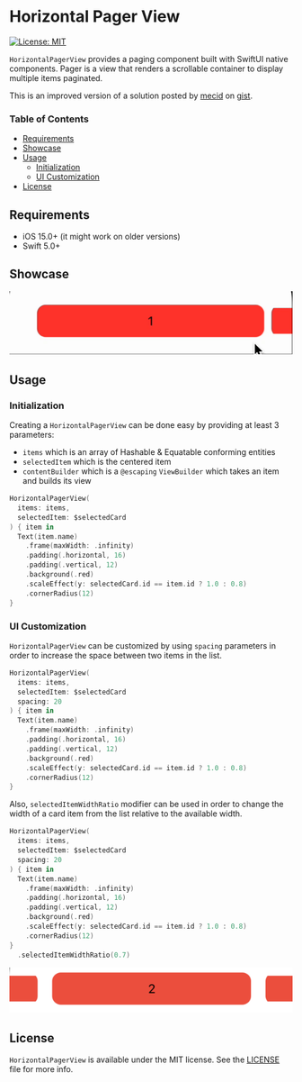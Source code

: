 # Horizontal Pager View

[![License: MIT](https://img.shields.io/badge/License-MIT-yellow.svg)](https://opensource.org/licenses/MIT)

`HorizontalPagerView` provides a paging component built with SwiftUI native components. Pager is a view that renders a scrollable container to display multiple items paginated.

This is an improved version of a solution posted by [mecid](https://gist.github.com/mecid) on [gist](https://gist.github.com/mecid/e0d4d6652ccc8b5737449a01ee8cbc6f).

### Table of Contents  
- [Requirements](#requirements)  
- [Showcase](#showcase)
- [Usage](#usage)
    - [Initialization](#initialization)
    - [UI Customization](#ui-customization)
- [License](#license)

## Requirements

- iOS 15.0+ (it might work on older versions)
- Swift 5.0+

## Showcase

![](Images/showcase.gif)

## Usage

### Initialization

Creating a `HorizontalPagerView` can be done easy by providing at least 3 parameters:
- `items` which is an array of Hashable & Equatable conforming entities
- `selectedItem` which is the centered item
- `contentBuilder` which is a `@escaping` `ViewBuilder` which takes an item and builds its view

```swift
HorizontalPagerView(
  items: items,
  selectedItem: $selectedCard
) { item in
  Text(item.name)
    .frame(maxWidth: .infinity)
    .padding(.horizontal, 16)
    .padding(.vertical, 12)
    .background(.red)
    .scaleEffect(y: selectedCard.id == item.id ? 1.0 : 0.8)
    .cornerRadius(12)
}
```

### UI Customization

`HorizontalPagerView` can be customized by using `spacing` parameters in order to increase the space between two items in the list.

```swift
HorizontalPagerView(
  items: items,
  selectedItem: $selectedCard
  spacing: 20
) { item in
  Text(item.name)
    .frame(maxWidth: .infinity)
    .padding(.horizontal, 16)
    .padding(.vertical, 12)
    .background(.red)
    .scaleEffect(y: selectedCard.id == item.id ? 1.0 : 0.8)
    .cornerRadius(12)
}
```

Also, `selectedItemWidthRatio` modifier can be used in order to change the width of a card item from the list relative to the available width.

```swift
HorizontalPagerView(
  items: items,
  selectedItem: $selectedCard
  spacing: 20
) { item in
  Text(item.name)
    .frame(maxWidth: .infinity)
    .padding(.horizontal, 16)
    .padding(.vertical, 12)
    .background(.red)
    .scaleEffect(y: selectedCard.id == item.id ? 1.0 : 0.8)
    .cornerRadius(12)
}
  .selectedItemWidthRatio(0.7)
```

![](Images/customization.png)

## License

`HorizontalPagerView` is available under the MIT license. See the [LICENSE](License) file for more info.
